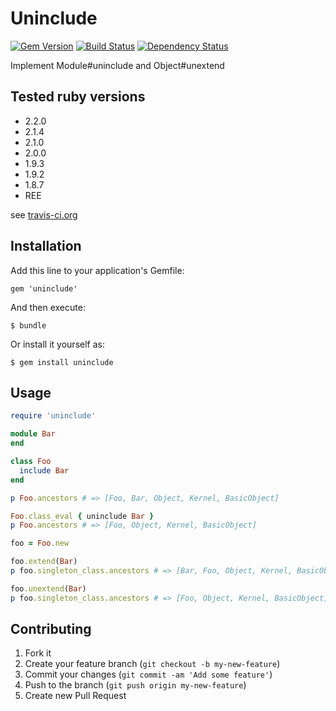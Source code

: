 # Uninclude

[![Gem Version](https://badge.fury.io/rb/uninclude.svg)](http://rubygems.org/gems/uninclude)
[![Build Status](https://travis-ci.org/rosylilly/uninclude.svg?branch=master)](https://travis-ci.org/rosylilly/uninclude)
[![Dependency Status](https://gemnasium.com/rosylilly/uninclude.svg)](https://gemnasium.com/rosylilly/uninclude)

Implement Module#uninclude and Object#unextend

## Tested ruby versions

- 2.2.0
- 2.1.4
- 2.1.0
- 2.0.0
- 1.9.3
- 1.9.2
- 1.8.7
- REE

see [travis-ci.org](https://travis-ci.org/rosylilly/uninclude)

## Installation

Add this line to your application's Gemfile:

    gem 'uninclude'

And then execute:

    $ bundle

Or install it yourself as:

    $ gem install uninclude

## Usage

```ruby
require 'uninclude'

module Bar
end

class Foo
  include Bar
end

p Foo.ancestors # => [Foo, Bar, Object, Kernel, BasicObject]

Foo.class_eval { uninclude Bar }
p Foo.ancestors # => [Foo, Object, Kernel, BasicObject]

foo = Foo.new

foo.extend(Bar)
p foo.singleton_class.ancestors # => [Bar, Foo, Object, Kernel, BasicObject]

foo.unextend(Bar)
p foo.singleton_class.ancestors # => [Foo, Object, Kernel, BasicObject]
```

## Contributing

1. Fork it
2. Create your feature branch (`git checkout -b my-new-feature`)
3. Commit your changes (`git commit -am 'Add some feature'`)
4. Push to the branch (`git push origin my-new-feature`)
5. Create new Pull Request
